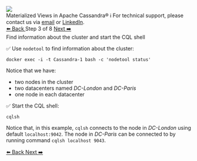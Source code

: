 <!-- TOP -->
<div class="top">
  <img src="https://datastax-academy.github.io/katapod-shared-assets/images/ds-academy-logo.svg" />
  <div class="scenario-title-section">
    <span class="scenario-title">Materialized Views in Apache Cassandra®</span>
    <span class="scenario-subtitle">ℹ️ For technical support, please contact us via <a href="mailto:aleksandr.volochnev@datastax.com">email</a> or <a href="https://dtsx.io/aleks">LinkedIn</a>.</span> 
  </div>
</div>

<!-- NAVIGATION -->
<div id="navigation-top" class="navigation-top">
 <a href='command:katapod.loadPage?[{"step":"step2"}]' 
   class="btn btn-dark navigation-top-left">⬅️ Back
 </a>
<span class="step-count"> Step 3 of 8</span>
 <a href='command:katapod.loadPage?[{"step":"step4"}]' 
    class="btn btn-dark navigation-top-right">Next ➡️
  </a>
</div>

<!-- CONTENT -->

<div class="step-title">Find information about the cluster and start the CQL shell</div>

✅ Use `nodetool` to find information about the cluster:
```
docker exec -i -t Cassandra-1 bash -c 'nodetool status'
```

Notice that we have:
- two nodes in the cluster
- two datacenters named *DC-London* and *DC-Paris*
- one node in each datacenter

✅ Start the CQL shell:
```
cqlsh
```

Notice that, in this example, `cqlsh` connects to the node in *DC-London* using default `localhost:9042`. The node in *DC-Paris* can be connected to by running command `cqlsh localhost 9043`.

<!-- NAVIGATION -->
<div id="navigation-bottom" class="navigation-bottom">
 <a href='command:katapod.loadPage?[{"step":"step2"}]'
   class="btn btn-dark navigation-bottom-left">⬅️ Back
 </a>
 <a href='command:katapod.loadPage?[{"step":"step4"}]'
    class="btn btn-dark navigation-bottom-right">Next ➡️
  </a>
</div>
